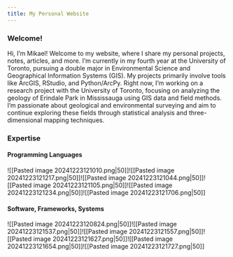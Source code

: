 ```yaml
---
title: My Personal Website
---
```

### Welcome!
Hi, I’m Mikael! Welcome to my website, where I share my personal projects, notes, articles, and more.
I’m currently in my fourth year at the University of Toronto, pursuing a double major in Environmental Science and Geographical Information Systems (GIS).
My projects primarily involve tools like ArcGIS, RStudio, and Python/ArcPy. Right now, I’m working on a research project with the University of Toronto, focusing on analyzing the geology of Erindale Park in Mississauga using GIS data and field methods. I’m passionate about geological and environmental surveying and aim to continue exploring these fields through statistical analysis and three-dimensional mapping techniques.
### Expertise
#### Programming Languages
![[Pasted image 20241223121010.png|50]]![[Pasted image 20241223121217.png|50]]![[Pasted image 20241223121044.png|50]]![[Pasted image 20241223121105.png|50]]![[Pasted image 20241223121234.png|50]]![[Pasted image 20241223121706.png|50]]
#### Software, Frameworks, Systems
![[Pasted image 20241223120824.png|50]]![[Pasted image 20241223121537.png|50]]![[Pasted image 20241223121557.png|50]]![[Pasted image 20241223121627.png|50]]![[Pasted image 20241223121654.png|50]]![[Pasted image 20241223121727.png|50]]







